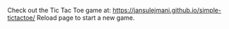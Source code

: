 Check out the Tic Tac Toe game at: https://jansulejmani.github.io/simple-tictactoe/
Reload page to start a new game.
